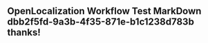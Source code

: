 <properties
ms.topic="hero-topic"
ms.test1="hero-topic"
ms.test2="test"/>

## OpenLocalization Workflow Test MarkDown dbb2f5fd-9a3b-4f35-871e-b1c1238d783b thanks!
